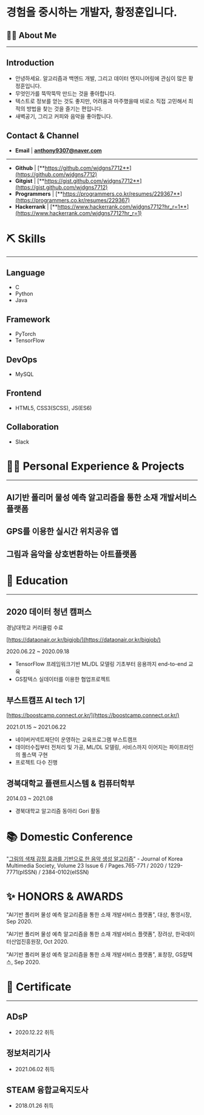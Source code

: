 # 경험을 중시하는 개발자, 황정훈입니다.

## 💁🏻 About Me
---

## Introduction

- 안녕하세요. 알고리즘과 백엔드 개발, 그리고 데이터 엔지니어링에 관심이 많은 황정훈입니다.
- 무엇인가를 뚝딱뚝딱 만드는 것을 좋아합니다.
- 텍스트로 정보를 얻는 것도 좋지만, 어려움과 마주했을때 비로소 직접 고민해서 최적의 방법을 찾는 것을 즐기는 편입니다.
- 새벽공기, 그리고 커피와 음악을 좋아합니다.

## Contact & Channel

- **Email** | **anthony9307@naver.com**

---

- **Github** | [**https://github.com/wjdgns7712**](https://github.com/wjdgns7712)
- **Gitgist** | [**https://gist.github.com/wjdgns7712**](https://gist.github.com/wjdgns7712)
- **Programmers** | [**https://programmers.co.kr/resumes/229367**](https://programmers.co.kr/resumes/229367)
- **Hackerrank** | [**https://www.hackerrank.com/wjdgns7712?hr_r=1**](https://www.hackerrank.com/wjdgns7712?hr_r=1)

# ⛏️ Skills

---

## Language

- C
- Python
- Java

## Framework

- PyTorch
- TensorFlow

## DevOps

- MySQL

## Frontend

- HTML5, CSS3(SCSS), JS(ES6)

## Collaboration

- Slack


# 🚴‍♂️ Personal Experience & Projects

---

## AI기반 폴리머 물성 예측 알고리즘을 통한 소재 개발서비스 플랫폼

## GPS를 이용한 실시간 위치공유 앱

## 그림과 음악을 상호변환하는 아트플랫폼

# 📄 Education

---

## 2020 데이터 청년 캠퍼스

경남대학교 커리큘럼 수료

[https://dataonair.or.kr/bigjob/](https://dataonair.or.kr/bigjob/)

2020.06.22 ~ 2020.09.18

- TensorFlow 프레임워크기반 ML/DL 모델링 기초부터 응용까지 end-to-end 교육
- GS칼텍스 실데이터를 이용한 협업프로젝트

## 부스트캠프 AI tech 1기

[https://boostcamp.connect.or.kr/](https://boostcamp.connect.or.kr/)

2021.01.15 ~ 2021.06.22

- 네이버커넥트재단이 운영하는 교육프로그램 부스트캠프
- 데이터수집부터 전처리 및 가공, ML/DL 모델링, 서비스까지 이어지는 파이프라인의 풀스택 구현
- 프로젝트 다수 진행

## 경북대학교 플랜트시스템 & 컴퓨터학부

2014.03 ~ 2021.08

- 경북대학교 알고리즘 동아리 Gori 활동

# 📚 Domestic Conference

"[그림의 색채 감정 효과를 기반으로 한 음악 생성 알고리즘](https://www.koreascience.or.kr/article/JAKO202018853211959.pdf)" - Journal of Korea Multimedia Society, Volume 23 Issue 6 / Pages.765-771 / 2020 / 1229-7771(pISSN) / 2384-0102(eISSN)

# ✨ HONORS & AWARDS

"AI기반 폴리머 물성 예측 알고리즘을 통한 소재 개발서비스 플랫폼", 대상, 통영시장, Sep 2020.

"AI기반 폴리머 물성 예측 알고리즘을 통한 소재 개발서비스 플랫폼", 장려상, 한국데이터산업진흥원장, Oct 2020.

"AI기반 폴리머 물성 예측 알고리즘을 통한 소재 개발서비스 플랫폼", 표창장, GS칼텍스, Sep 2020.

# 🏅 Certificate

---

## ADsP

- 2020.12.22 취득

## 정보처리기사

- 2021.06.02 취득

## STEAM 융합교육지도사

- 2018.01.26 취득
